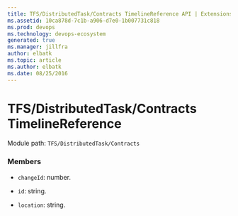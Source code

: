 ```yaml
---
title: TFS/DistributedTask/Contracts TimelineReference API | Extensions for Azure DevOps Services
ms.assetid: 10ca878d-7c1b-a906-d7e0-1b007731c818
ms.prod: devops
ms.technology: devops-ecosystem
generated: true
ms.manager: jillfra
author: elbatk
ms.topic: article
ms.author: elbatk
ms.date: 08/25/2016
---
```


# TFS/DistributedTask/Contracts TimelineReference

Module path: `TFS/DistributedTask/Contracts`


### Members

* `changeId`: number. 

* `id`: string. 

* `location`: string. 

